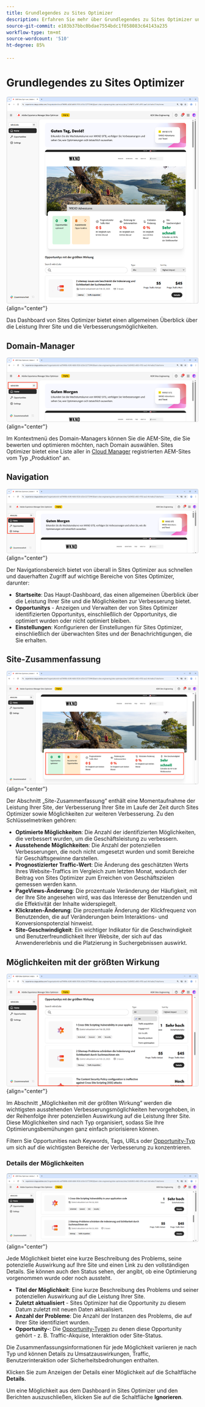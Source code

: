 ```yaml
---
title: Grundlegendes zu Sites Optimizer
description: Erfahren Sie mehr über Grundlegendes zu Sites Optimizer und darüber, wie Sie darin navigieren.
source-git-commit: e103b37bbc0bdae7554bdc1f058083c64143a235
workflow-type: tm+mt
source-wordcount: '510'
ht-degree: 85%

---
```



# Grundlegendes zu Sites Optimizer

![Startseite von Sites Optimizer](./assets/basics/hero.png){align="center"}

Das Dashboard von Sites Optimizer bietet einen allgemeinen Überblick über die Leistung Ihrer Site und die Verbesserungsmöglichkeiten.

## Domain-Manager

![Domain-Manager in Sites Optimizer](./assets/basics/domain-manager.png){align="center"}

Im Kontextmenü des Domain-Managers können Sie die AEM-Site, die Sie bewerten und optimieren möchten, nach Domain auswählen. Sites Optimizer bietet eine Liste aller in [Cloud Manager](https://experienceleague.adobe.com/de/docs/experience-manager-cloud-service/content/implementing/using-cloud-manager/edge-delivery-sites/add-edge-delivery-site) registrierten AEM-Sites vom Typ „Produktion“ an.

## Navigation

![Navigation in Sites Optimizer](./assets/basics/navigation.png){align="center"}

Der Navigationsbereich bietet von überall in Sites Optimizer aus schnellen und dauerhaften Zugriff auf wichtige Bereiche von Sites Optimizer, darunter:

* **Startseite**: Das Haupt-Dashboard, das einen allgemeinen Überblick über die Leistung Ihrer Site und die Möglichkeiten zur Verbesserung bietet.
* **Opportunitys** - Anzeigen und Verwalten der von Sites Optimizer identifizierten Opportunitys, einschließlich der Opportunitys, die optimiert wurden oder nicht optimiert bleiben.
* **Einstellungen**: Konfigurieren der Einstellungen für Sites Optimizer, einschließlich der überwachten Sites und der Benachrichtigungen, die Sie erhalten.

## Site-Zusammenfassung

![Site-Zusammenfassung in Sites Optimizer](./assets/basics/site-summary.png){align="center"}

Der Abschnitt „Site-Zusammenfassung“ enthält eine Momentaufnahme der Leistung Ihrer Site, der Verbesserung Ihrer Site im Laufe der Zeit durch Sites Optimizer sowie Möglichkeiten zur weiteren Verbesserung. Zu den Schlüsselmetriken gehören:

* **Optimierte Möglichkeiten**: Die Anzahl der identifizierten Möglichkeiten, die verbessert wurden, um die Geschäftsleistung zu verbessern.
* **Ausstehende Möglichkeiten**: Die Anzahl der potenziellen Verbesserungen, die noch nicht umgesetzt wurden und somit Bereiche für Geschäftsgewinne darstellen.
* **Prognostizierter Traffic-Wert**: Die Änderung des geschätzten Werts Ihres Website-Traffics im Vergleich zum letzten Monat, wodurch der Beitrag von Sites Optimizer zum Erreichen von Geschäftszielen gemessen werden kann.
* **PageViews-Änderung**: Die prozentuale Veränderung der Häufigkeit, mit der Ihre Site angesehen wird, was das Interesse der Benutzenden und die Effektivität der Inhalte widerspiegelt.
* **Klickraten-Änderung**: Die prozentuale Änderung der Klickfrequenz von Benutzenden, die auf Veränderungen beim Interaktions- und Konversionspotenzial hinweist.
* **Site-Geschwindigkeit**: Ein wichtiger Indikator für die Geschwindigkeit und Benutzerfreundlichkeit Ihrer Website, der sich auf das Anwendererlebnis und die Platzierung in Suchergebnissen auswirkt.

## Möglichkeiten mit der größten Wirkung

![Möglichkeiten mit der größten Wirkung in Sites Optimizer](./assets/basics/high-impact-opportunities.png){align="center"}

Im Abschnitt „Möglichkeiten mit der größten Wirkung“ werden die wichtigsten ausstehenden Verbesserungsmöglichkeiten hervorgehoben, in der Reihenfolge ihrer potenziellen Auswirkung auf die Leistung Ihrer Site. Diese Möglichkeiten sind nach Typ organisiert, sodass Sie Ihre Optimierungsbemühungen ganz einfach priorisieren können.

Filtern Sie Opportunities nach Keywords, Tags, URLs oder [Opportunity-Typ](../opportunity-types/overview.md) um sich auf die wichtigsten Bereiche der Verbesserung zu konzentrieren.


### Details der Möglichkeiten

![Möglichkeit mit der größten Wirkung in Sites Optimizer](./assets/basics/high-impact-opportunity-details.png){align="center"}

Jede Möglichkeit bietet eine kurze Beschreibung des Problems, seine potenzielle Auswirkung auf Ihre Site und einen Link zu den vollständigen Details. Sie können auch den Status sehen, der angibt, ob eine Optimierung vorgenommen wurde oder noch aussteht.

* **Titel der Möglichkeit**: Eine kurze Beschreibung des Problems und seiner potenziellen Auswirkung auf die Leistung Ihrer Site.
* **Zuletzt aktualisiert** - Sites Optimizer hat die Opportunity zu diesem Datum zuletzt mit neuen Daten aktualisiert.
* **Anzahl der Probleme**: Die Anzahl der Instanzen des Problems, die auf Ihrer Site identifiziert wurden.
* **Opportunity-**: Die [Opportunity-Typen](../opportunity-types/overview.md) zu denen diese Opportunity gehört - z. B. Traffic-Akquise, Interaktion oder Site-Status.

Die Zusammenfassungsinformationen für jede Möglichkeit variieren je nach Typ und können Details zu Umsatzauswirkungen, Traffic, Benutzerinteraktion oder Sicherheitsbedrohungen enthalten.

Klicken Sie zum Anzeigen der Details einer Möglichkeit auf die Schaltfläche **Details**.

Um eine Möglichkeit aus dem Dashboard in Sites Optimizer und den Berichten auszuschließen, klicken Sie auf die Schaltfläche **Ignorieren**.
